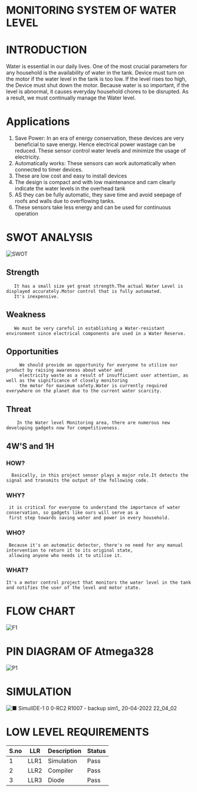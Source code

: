 # MONITORING SYSTEM OF WATER LEVEL

# INTRODUCTION 

Water is essential in our daily lives. One of the most crucial parameters for any household is the availability of water in the tank.
Device must turn on the motor if the water level in the tank is too low. If the level rises too high, the Device must shut down the motor. 
Because water is so important, if the level is abnormal, it causes everyday household chores to be disrupted. 
As a result, we must continually manage the Water level.

# Applications

1) Save Power:  In an era of energy conservation, these devices are very beneficial to save energy.
               Hence electrical power wastage can be reduced. 
               These sensor control water levels and minimize the usage of electricity.
2) Automatically works:  These sensors can work automatically when connected to timer devices.
3) These are low cost and easy to install devices
4) The design is compact and with low maintenance and cam clearly indicate the water levels in the overhead tank
5) AS they can be fully automatic, they save time and avoid seepage of roofs and walls due to overflowing tanks.
6) These sensors take less energy and can be used for continuous operation



# SWOT ANALYSIS 

![SWOT](https://user-images.githubusercontent.com/101012637/164470767-efa9bf8c-598c-44c4-b074-5c2728260804.jpeg)



## Strength 
       It has a small size yet great strength.The actual Water Level is displayed accurately.Motor control that is fully automated.
       It's inexpensive.
       
## Weakness
       We must be very careful in establishing a Water-resistant environment since electrical components are used in a Water Reserve.
       
## Opportunities
         We should provide an opportunity for everyone to utilise our product by raising awareness about water and 
         electricity waste as a result of insufficient user attention, as well as the significance of closely monitoring 
         the motor for maximum safety.Water is currently required everywhere on the planet due to the current water scarcity.
         
## Threat
        In the Water level Monitoring area, there are numerous new developing gadgets now for competitiveness.
        
        
 ## 4W'S and 1H
 
 ### HOW?
      Basically, in this project sensor plays a major role.It detects the signal and transmits the output of the following code.
 ### WHY?
     it is critical for everyone to understand the importance of water conservation, so gadgets like ours will serve as a 
     first step towards saving water and power in every household.
 ### WHO?
     Because it's an automatic detector, there's no need for any manual intervention to return it to its original state,
     allowing anyone who needs it to utilise it.
 
 ### WHAT?
    It's a motor control project that monitors the water level in the tank and notifies the user of the level and motor state.
    
    
  # FLOW CHART
  ![F1](https://user-images.githubusercontent.com/101012637/164505970-b62d7d6d-b1e9-4184-a42a-ba10e3d15d78.jpeg)
  
  # PIN DIAGRAM OF Atmega328
  ![P1](https://user-images.githubusercontent.com/101012637/164506116-fa41dde3-6710-4a25-9b37-86d94d6232dd.jpeg)
  
  # SIMULATION 
  ![■ SimulIDE-1 0 0-RC2 R1007 - backup sim1_ 20-04-2022 22_04_02](https://user-images.githubusercontent.com/101012637/164506301-06a27437-73cc-4689-a0bf-8e8a0d4d3918.png)
  
# LOW LEVEL REQUIREMENTS

<html>
<body>
<!--StartFragment-->

S.no | LLR | Description | Status
-- | -- | -- | --
1 | LLR1 | Simulation | Pass
2 | LLR2 | Compiler | Pass
3 | LLR3 | Diode | Pass

<!--EndFragment-->
</body>
</html>

 


  

        
